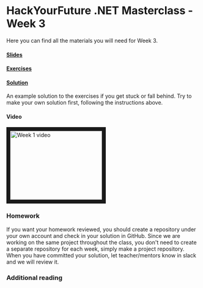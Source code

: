 # HackYourFuture .NET Masterclass - Week 3

Here you can find all the materials you will need for Week 3.

#### [Slides](Slides2.pdf)

#### [Exercises](Exercises3.md)

#### [Solution](Solution/ThirtyOne)
An example solution to the exercises if you get stuck or fall behind. Try to make your own solution first, following the instructions above.

#### Video
<a href="http://www.youtube.com/watch?feature=player_embedded&v=KJjBvZ1phTI
" target="_blank"><img src="http://img.youtube.com/vi/KJjBvZ1phTI/0.jpg" 
alt="Week 1 video" width="240" height="180" border="10" /></a>

### Homework
If you want your homework reviewed, you should create a repository under your own account and check in your solution in GitHub. 
Since we are working on the same project throughout the class, you don't need to create a separate repository for each week, simply make a project repository.
When you have committed your solution, let teacher/mentors know in slack and we will review it.

### Additional reading

